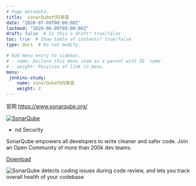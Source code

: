 ```yaml
---
# Page metadata.
title:  sonarQube代码审查
date: "2020-07-09T00:00:00Z"
lastmod: "2020-06-09T00:00:00Z"
draft: false  # Is this a draft? true/false
toc: true  # Show table of contents? true/false
type: docs  # Do not modify.

# Add menu entry to sidebar.
# - name: Declare this menu item as a parent with ID `name`.
# - weight: Position of link in menu.
menu:
 jenkins-study:
    name: sonarQube代码审查
    weight: 2
---
```




官网 https://www.sonarqube.org/

[![SonarQube](https://www.sonarqube.org/assets/logo-31ad3115b1b4b120f3d1efd63e6b13ac9f1f89437f0cf6881cc4d8b5603a52b4.svg)](https://www.sonarqube.org/)

- nd Security

SonarQube empowers all developers to write cleaner and safer code.
Join an Open Community of more than 200k dev teams.

[Download](https://binaries.sonarsource.com/Distribution/sonarqube/sonarqube-6.7.7.zip)

![SonarQube detects coding issues during code review, and lets you track overall health of your codebase](https://www.sonarqube.org/index/hero-image.png)

